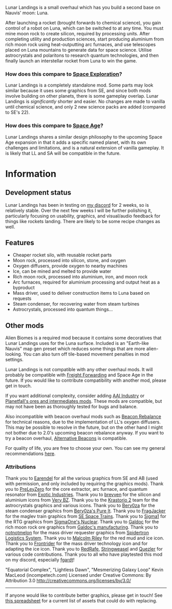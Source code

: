 Lunar Landings is a small overhaul which has you build a second base on Nauvis' moon: Luna.

After launching a rocket (brought forwards to chemical science), you gain control of a robot on Luna, which can be switched to at any time. You must mine moon rock to create silicon, required by processing units. After completing utility and production sciences, start producing aluminium from rich moon rock using heat-outputting arc furnaces, and use telescopes placed on Luna mountains to generate data for space science. Utilise astrocrystals and polaritons to research quantum technologies, and then finally launch an interstellar rocket from Luna to win the game.

### How does this compare to [Space Exploration](https://mods.factorio.com/mod/space-exploration)?
Lunar Landings is a completely standalone mod. Some parts may look similar because it uses some graphics from SE, and since both mods involve building on other planets, there is some gameplay overlap.
Lunar Landings is _significantly_ shorter and easier. No changes are made to vanilla until chemical science, and only 2 new science packs are added (compared to SE's 22).

### How does this compare to [Space Age](https://factorio.com/blog/post/fff-373)?
Lunar Landings shares a similar design philosophy to the upcoming Space Age expansion in that it adds a specific named planet, with its own challenges and limitations, and is a natural extension of vanilla gameplay. It is likely that LL and SA will be compatible in the future.

# Information

## Development status
Lunar Landings has been in testing on [my discord](https://discord.gg/pkJc4v9nfT) for 2 weeks, so is relatively stable. Over the next few weeks I will be further polishing it, particularly focusing on usability, graphics, and visual/audio feedback for things like rockets landing. There are likely to be some recipe changes as well.

## Features
- Cheaper rocket silo, with reusable rocket parts
- Moon rock, processed into silicon, stone, and oxygen
- Oxygen diffusers, provide oxygen to nearby machines
- Ice, can be mined and melted to provide water
- Rich moon rock, processed into aluminium, iron, and moon rock
- Arc furnaces, required for aluminium processing and output heat as a byproduct
- Mass driver, used to deliver construction items to Luna based on requests
- Steam condenser, for recovering water from steam turbines
- Astrocrystals, processed into quantum things...

## Other mods
Alien Biomes is a required mod because it contains some decoratives that Lunar Landings uses for the Luna surface. Included is an "Earth-like Nauvis" map gen preset which reduces some things that are more alien-looking. You can also turn off tile-based movement penalties in mod settings.

Lunar Landings is not compatible with any other overhaul mods. It will probably be compatible with [Freight Forwarding](https://mods.factorio.com/mod/FreightForwarding) and Space Age in the future. If you would like to contribute compatibility with another mod, please get in touch.

If you want additional complexity, consider adding [AAI Industry](https://mods.factorio.com/mod/aai-industry) or [Planetfall's ores and intermediates mods](https://mods.factorio.com/user/planetfall). These mods are compatible, but may not have been as thoroughly tested for bugs and balance.

Also incompatible with beacon overhaul mods such as [Beacon Rebalance](https://mods.factorio.com/mod/wret-beacon-rebalance-mod) for technical reasons, due to the implementation of LL's oxygen diffusers. This may be possible to resolve in the future, but on the other hand I might not bother due to 2.0's upcoming beacon rebalance anyway. If you want to try a beacon overhaul, [Alternative Beacons](https://mods.factorio.com/mod/alternative-beacons) is compatible.

For quality of life, you are free to choose your own. You can see my general recommendations [here](https://mods.factorio.com/mod/X-QoL).

### Attributions
Thank you to [Earendel](https://mods.factorio.com/user/Earendel) for all the various graphics from SE and AB (used with permission, and only included by requiring the graphics mods).
Thank you to [PreLeyZero](https://mods.factorio.com/user/PreLeyZero) for the core extractor, arc furnace, and quantum resonator from [Exotic Industries](https://mods.factorio.com/mod/exotic-industries).
Thank you to [brevven](https://mods.factorio.com/user/brevven) for the silicon and aluminium icons from [Very BZ](https://mods.factorio.com/mod/bzvery).
Thank you to the [Krastorio 2](https://mods.factorio.com/mod/Krastorio2) team for the astrocrystals graphics and various icons.
Thank you to [Bery0za](https://mods.factorio.com/user/Bery0za) for the steam condenser graphics from [Bery0za's Pure It](https://mods.factorio.com/mod/bery0zas-pure-it).
Thank you to [FragJacker](https://mods.factorio.com/user/FragJacker) for the maglev train graphics from [SE Space Trains](https://mods.factorio.com/mod/se-space-trains).
Thank you to [Sigma1](https://mods.factorio.com/user/Sigma1) for the RTG graphics from [SigmaOne's Nuclear](https://mods.factorio.com/mods/Sigma1/SigmaOne_Nuclear).
Thank you to [Galdoc](https://mods.factorio.com/user/Galdoc) for the rich moon rock ore graphics from [Galdoc's manufacturing](https://mods.factorio.com/mod/galdocs-manufacturing).
Thank you to [notnotmelon](https://mods.factorio.com/user/notnotmelon) for the mass driver requester graphics from [Spidertron Logistics System](https://mods.factorio.com/mod/spidertron-logistics).
Thank you to [Malcolm Riley](https://github.com/malcolmriley/unused-renders) for the red mud and ice icon.
Thank you to [Frontrider](https://mods.factorio.com/user/Frontrider) for the mass driver technology icon and for adapting the ice icon.
Thank you to [RedRafe](https://mods.factorio.com/user/RedRafe), [Stringweasel](https://mods.factorio.com/user/Stringweasel) and [Quezler](https://mods.factorio.com/user/Quezler) for various code contributions.
Thank you to all who have playtested this mod on my discord, especially [fgardt](https://mods.factorio.com/user/fgardt)!

"Equatorial Complex", "Lightless Dawn", "Mesmerizing Galaxy Loop"
Kevin MacLeod (incompetech.com)
Licensed under Creative Commons: By Attribution 3.0
http://creativecommons.org/licenses/by/3.0/

---
If anyone would like to contribute better graphics, please get in touch! See [this spreadsheet](https://docs.google.com/spreadsheets/d/1FhgrZ515K0LOmLnjiVnLSTErVAsyBAdzu2bxaOg-TPY/edit?usp=sharing) for a current list of assets that could do with replacing.
